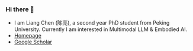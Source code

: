 ### Hi there 👋

- I am Liang Chen (陈亮), a second year PhD student from Peking University. Currently I am interested in Multimodal LLM & Embodied AI.
- [Homepage](https://chenllliang.github.io/about/?version=23422)
- [Google Scholar](https://scholar.google.com/citations?user=lMKPaTYAAAAJ&hl=en)


